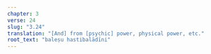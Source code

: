 ```yaml
---
chapter: 3
verse: 24
slug: "3.24"
translation: "[And] from [psychic] power, physical power, etc."
root_text: "baleṣu hastibalādīni"
---
```


